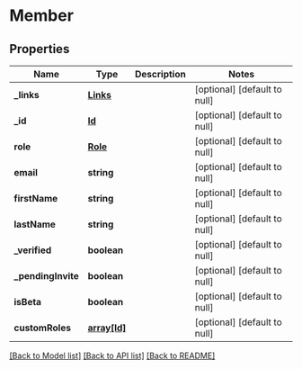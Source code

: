 # Member

## Properties
Name | Type | Description | Notes
------------ | ------------- | ------------- | -------------
**_links** | [**Links**](Links.md) |  | [optional] [default to null]
**_id** | [**Id**](Id.md) |  | [optional] [default to null]
**role** | [**Role**](Role.md) |  | [optional] [default to null]
**email** | **string** |  | [optional] [default to null]
**firstName** | **string** |  | [optional] [default to null]
**lastName** | **string** |  | [optional] [default to null]
**_verified** | **boolean** |  | [optional] [default to null]
**_pendingInvite** | **boolean** |  | [optional] [default to null]
**isBeta** | **boolean** |  | [optional] [default to null]
**customRoles** | [**array[Id]**](Id.md) |  | [optional] [default to null]

[[Back to Model list]](../README.md#documentation-for-models) [[Back to API list]](../README.md#documentation-for-api-endpoints) [[Back to README]](../README.md)



